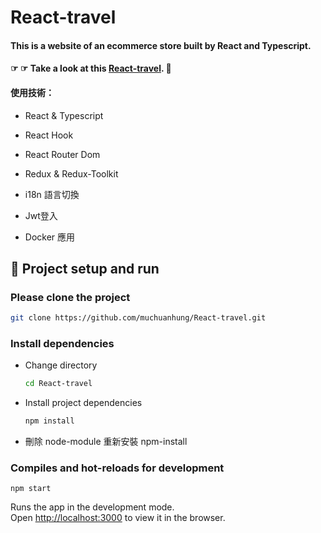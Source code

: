 # React-travel

#### This is a website of an ecommerce store built by React and Typescript.

#### ☞ ☞ Take a look at this [React-travel](https://muchuanhung.github.io/React-travel/). 👀

#### 使用技術：

- React & Typescript

- React Hook

- React Router Dom

- Redux & Redux-Toolkit

- i18n 語言切換

- Jwt登入

- Docker 應用

## 🏃‍ Project setup and run

### Please clone the project

```bash
git clone https://github.com/muchuanhung/React-travel.git
```

### Install dependencies

- Change directory
  ```bash
  cd React-travel
  ```
- Install project dependencies
  ```bash
  npm install
  ```
- 刪除 node-module 重新安裝 npm-install

### Compiles and hot-reloads for development

```
npm start
```

Runs the app in the development mode.\
Open [http://localhost:3000](http://localhost:3000) to view it in the browser.
